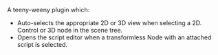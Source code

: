 A teeny-weeny plugin which:
- Auto-selects the appropriate 2D or 3D view when selecting a 2D. Control or 3D node in the scene tree.
- Opens the script editor when a transformless Node with an attached script is selected. 
